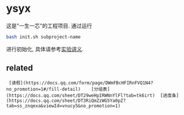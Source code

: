 # ysyx

这是"一生一芯"的工程项目. 通过运行
```bash
bash init.sh subproject-name
```
进行初始化, 具体请参考[实验讲义][lecture note].

[lecture note]: https://ysyx.oscc.cc/docs/



## related

	 [请假](https://docs.qq.com/form/page/DWmFBcHFIRnFVQ1N4?no_promotion=1#/fill-detail)    [分组表](https://docs.qq.com/sheet/DT29weHpIRWNnYlFl?tab=tk6irt)  [进度条](https://docs.qq.com/sheet/DT3RiQmZzWG5Ya0pZ?tab=ss_znqexa&viewId=vnucy5&no_promotion=1)

	 
